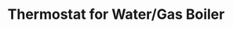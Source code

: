 ---
date_added: 2020-09-12
vendor: Moes
model: BHT-002-GCLZBWT  
title: Thermostat for Water/Gas Boiler
zigbeemodel: ['TS0601']
category: hvac
supports: thermostat, temperature
mlink: https://www.moeshouse.com/
link: https://www.aliexpress.com/item/4001290661477.html
link2: 
compatible: [z2m]
deconz: 
---